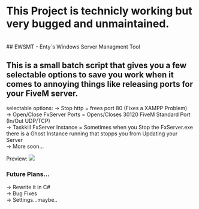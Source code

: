 # This Project is technicly working but very bugged and unmaintained.
<br>
## EWSMT - Enty`s Windows Server Managment Tool<br>

## This is a small batch script that gives you a few selectable options to save you work when it comes to annoying things like releasing ports for your FiveM server.<br>

selectable options:
-> Stop http = frees port 80 (Fixes a XAMPP Problem)<br>
-> Open/Close FxServer Ports = Opens/Closes 30120 FiveM Standard Port (In/Out UDP/TCP)<br>
-> Taskkill FxServer Instance = Sometimes when you Stop the FxServer.exe there is a Ghost Instance running that stopps you from Updating your Server<br>
-> More soon...<br>

Preview:
<img src="https://media.discordapp.net/attachments/907259669993648158/1019975817155059772/unknown.png"><br>

### Future Plans...<br>
-> Rewrite it in C#<br>
-> Bug Fixes<br>
-> Settings...maybe..<br>
